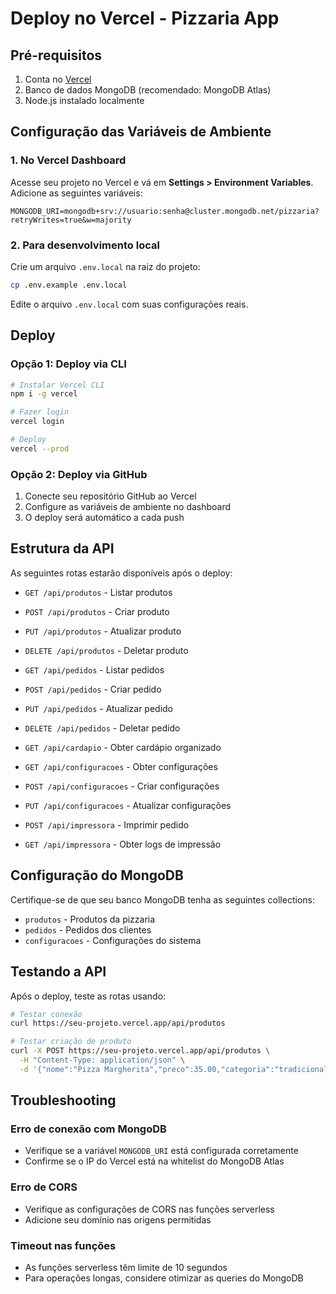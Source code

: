 # Deploy no Vercel - Pizzaria App

## Pré-requisitos

1. Conta no [Vercel](https://vercel.com)
2. Banco de dados MongoDB (recomendado: MongoDB Atlas)
3. Node.js instalado localmente

## Configuração das Variáveis de Ambiente

### 1. No Vercel Dashboard

Acesse seu projeto no Vercel e vá em **Settings > Environment Variables**. Adicione as seguintes variáveis:

```
MONGODB_URI=mongodb+srv://usuario:senha@cluster.mongodb.net/pizzaria?retryWrites=true&w=majority
```

### 2. Para desenvolvimento local

Crie um arquivo `.env.local` na raiz do projeto:

```bash
cp .env.example .env.local
```

Edite o arquivo `.env.local` com suas configurações reais.

## Deploy

### Opção 1: Deploy via CLI

```bash
# Instalar Vercel CLI
npm i -g vercel

# Fazer login
vercel login

# Deploy
vercel --prod
```

### Opção 2: Deploy via GitHub

1. Conecte seu repositório GitHub ao Vercel
2. Configure as variáveis de ambiente no dashboard
3. O deploy será automático a cada push

## Estrutura da API

As seguintes rotas estarão disponíveis após o deploy:

- `GET /api/produtos` - Listar produtos
- `POST /api/produtos` - Criar produto
- `PUT /api/produtos` - Atualizar produto
- `DELETE /api/produtos` - Deletar produto

- `GET /api/pedidos` - Listar pedidos
- `POST /api/pedidos` - Criar pedido
- `PUT /api/pedidos` - Atualizar pedido
- `DELETE /api/pedidos` - Deletar pedido

- `GET /api/cardapio` - Obter cardápio organizado
- `GET /api/configuracoes` - Obter configurações
- `POST /api/configuracoes` - Criar configurações
- `PUT /api/configuracoes` - Atualizar configurações

- `POST /api/impressora` - Imprimir pedido
- `GET /api/impressora` - Obter logs de impressão

## Configuração do MongoDB

Certifique-se de que seu banco MongoDB tenha as seguintes collections:

- `produtos` - Produtos da pizzaria
- `pedidos` - Pedidos dos clientes
- `configuracoes` - Configurações do sistema

## Testando a API

Após o deploy, teste as rotas usando:

```bash
# Testar conexão
curl https://seu-projeto.vercel.app/api/produtos

# Testar criação de produto
curl -X POST https://seu-projeto.vercel.app/api/produtos \
  -H "Content-Type: application/json" \
  -d '{"nome":"Pizza Margherita","preco":35.00,"categoria":"tradicional"}'
```

## Troubleshooting

### Erro de conexão com MongoDB
- Verifique se a variável `MONGODB_URI` está configurada corretamente
- Confirme se o IP do Vercel está na whitelist do MongoDB Atlas

### Erro de CORS
- Verifique as configurações de CORS nas funções serverless
- Adicione seu domínio nas origens permitidas

### Timeout nas funções
- As funções serverless têm limite de 10 segundos
- Para operações longas, considere otimizar as queries do MongoDB